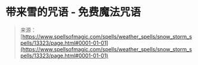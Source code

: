 <!--yml

分类：未分类

日期：2024年06月12日 18:51:45

-->

# 带来雪的咒语 - 免费魔法咒语

> 来源：[https://www.spellsofmagic.com/spells/weather_spells/snow_storm_spells/13323/page.html#0001-01-01](https://www.spellsofmagic.com/spells/weather_spells/snow_storm_spells/13323/page.html#0001-01-01)
